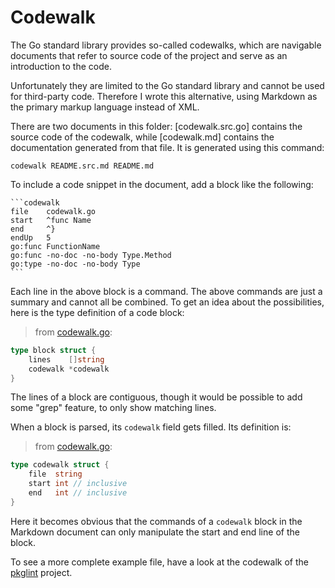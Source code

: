 # Codewalk

The Go standard library provides so-called codewalks, which are navigable
documents that refer to source code of the project and serve as an
introduction to the code.

Unfortunately they are limited to the Go standard library and cannot be
used for third-party code. Therefore I wrote this alternative, using Markdown
as the primary markup language instead of XML.

There are two documents in this folder: [codewalk.src.go] contains the
source code of the codewalk, while [codewalk.md] contains the documentation
generated from that file. It is generated using this command:

~~~shell script
codewalk README.src.md README.md
~~~

To include a code snippet in the document, add a block like the following:

    ```codewalk
    file    codewalk.go
    start   ^func Name
    end     ^}
    endUp   5
    go:func FunctionName
    go:func -no-doc -no-body Type.Method
    go:type -no-doc -no-body Type
    ```

Each line in the above block is a command. The above commands are just a
summary and cannot all be combined. To get an idea about the possibilities,
here is the type definition of a code block:

> from [codewalk.go](codewalk.go#L15):

```go
type block struct {
	lines    []string
	codewalk *codewalk
}
```

The lines of a block are contiguous, though it would be possible to add
some "grep" feature, to only show matching lines.

When a block is parsed, its `codewalk` field gets filled. Its definition is:

> from [codewalk.go](codewalk.go#L20):

```go
type codewalk struct {
	file  string
	start int // inclusive
	end   int // inclusive
}
```

Here it becomes obvious that the commands of a `codewalk` block in the
Markdown document can only manipulate the start and end line of the block.

To see a more complete example file, have a look at the codewalk of the
[pkglint](https://github.com/rillig/pkglint/blob/master/codewalk.md) project.

